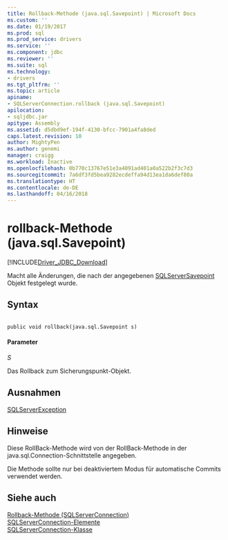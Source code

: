```yaml
---
title: Rollback-Methode (java.sql.Savepoint) | Microsoft Docs
ms.custom: ''
ms.date: 01/19/2017
ms.prod: sql
ms.prod_service: drivers
ms.service: ''
ms.component: jdbc
ms.reviewer: ''
ms.suite: sql
ms.technology:
- drivers
ms.tgt_pltfrm: ''
ms.topic: article
apiname:
- SQLServerConnection.rollback (java.sql.Savepoint)
apilocation:
- sqljdbc.jar
apitype: Assembly
ms.assetid: d5dbd9ef-194f-4130-bfcc-7901a4fa8ded
caps.latest.revision: 10
author: MightyPen
ms.author: genemi
manager: craigg
ms.workload: Inactive
ms.openlocfilehash: 0b770c13767e51e3a4091ad401a0a522b2f3c7d3
ms.sourcegitcommit: 7a6df3fd5bea9282ecdeffa94d13ea1da6def80a
ms.translationtype: HT
ms.contentlocale: de-DE
ms.lasthandoff: 04/16/2018
---
```

# <a name="rollback-method-javasqlsavepoint"></a>rollback-Methode (java.sql.Savepoint)
[!INCLUDE[Driver_JDBC_Download](../../../includes/driver_jdbc_download.md)]

  Macht alle Änderungen, die nach der angegebenen [SQLServerSavepoint](../../../connect/jdbc/reference/sqlserversavepoint-class.md) Objekt festgelegt wurde.  
  
## <a name="syntax"></a>Syntax  
  
```  
  
public void rollback(java.sql.Savepoint s)  
```  
  
#### <a name="parameters"></a>Parameter  
 *S*  
  
 Das Rollback zum Sicherungspunkt-Objekt.  
  
## <a name="exceptions"></a>Ausnahmen  
 [SQLServerException](../../../connect/jdbc/reference/sqlserverexception-class.md)  
  
## <a name="remarks"></a>Hinweise  
 Diese RollBack-Methode wird von der RollBack-Methode in der java.sql.Connection-Schnittstelle angegeben.  
  
 Die Methode sollte nur bei deaktiviertem Modus für automatische Commits verwendet werden.  
  
## <a name="see-also"></a>Siehe auch  
 [Rollback-Methode &#40;SQLServerConnection&#41;](../../../connect/jdbc/reference/rollback-method-sqlserverconnection.md)   
 [SQLServerConnection-Elemente](../../../connect/jdbc/reference/sqlserverconnection-members.md)   
 [SQLServerConnection-Klasse](../../../connect/jdbc/reference/sqlserverconnection-class.md)  
  
  
